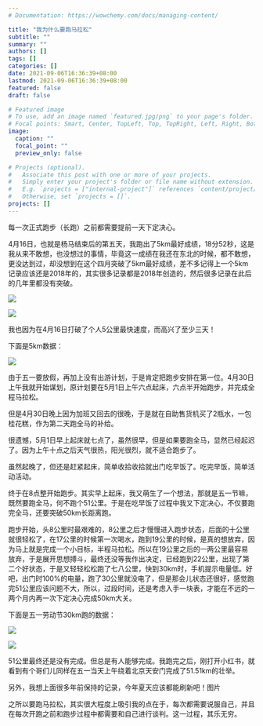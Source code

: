```yaml
---
# Documentation: https://wowchemy.com/docs/managing-content/

title: "我为什么要跑马拉松"
subtitle: ""
summary: ""
authors: []
tags: []
categories: []
date: 2021-09-06T16:36:39+08:00
lastmod: 2021-09-06T16:36:39+08:00
featured: false
draft: false

# Featured image
# To use, add an image named `featured.jpg/png` to your page's folder.
# Focal points: Smart, Center, TopLeft, Top, TopRight, Left, Right, BottomLeft, Bottom, BottomRight.
image:
  caption: ""
  focal_point: ""
  preview_only: false

# Projects (optional).
#   Associate this post with one or more of your projects.
#   Simply enter your project's folder or file name without extension.
#   E.g. `projects = ["internal-project"]` references `content/project/deep-learning/index.md`.
#   Otherwise, set `projects = []`.
projects: []
---
```

每一次正式跑步（长跑）之前都需要提前一天下定决心。



4月16日，也就是杨马结束后的第五天，我跑出了5km最好成绩，18分52秒，这是我从来不敢想，也没想过的事情，毕竟这一成绩在我还在东北的时候，都不敢想，更没达到过，却没想到在这个四月突破了5km最好成绩，差不多记得上一个5km记录应该还是2018年的，其实很多记录都是2018年创造的，然后很多记录在此后的几年里都没有突破。

![](p1.png)

![](p2.png)


我也因为在4月16日打破了个人5公里最快速度，而高兴了至少三天！

下面是5km数据：

![](p3.png)





由于五一要放假，再加上没有出游计划，于是肯定把跑步安排在第一位。4月30日上午我就开始谋划，原计划要在5月1日上午六点起床，六点半开始跑步，并完成全程马拉松。



但是4月30日晚上因为加班又回去的很晚，于是就在自助售货机买了2瓶水，一包桂花糕，作为第二天跑全马的补给。



很遗憾，5月1日早上起床就七点了，虽然很早，但是如果要跑全马，显然已经起迟了。因为上午十点之后天气很热，阳光很烈，就不适合跑步了。



虽然起晚了，但还是赶紧起床，简单收拾收拾就出门吃早饭了。吃完早饭，简单活动活动。

终于在8点整开始跑步。其实早上起床，我又萌生了一个想法，那就是五一节嘛，既然要跑全马，何不跑个51公里。于是在吃早饭了过程中我又下定决心，不仅要跑完全马，还要突破50km长距离跑。



跑步开始，头8公里时最艰难的，8公里之后才慢慢进入跑步状态，后面的十公里就很轻松了，在17公里的时候第一次喝水，跑到19公里的时候，是真的想放弃，因为马上就是完成一个小目标，半程马拉松。所以在19公里之后的一两公里最容易放弃，于是展开思想搏斗，最终还没等我作出决定，已经跑到22公里，出现了第二个好状态，于是又轻轻松松跑了七八公里，快到30km时，手机提示电量低。好吧，出门时100%的电量，跑了30公里就没电了，但是那会儿状态还很好，感觉跑完51公里应该问题不大，所以，过段时间，还是考虑入手一块表，才能在不远的一两个月内再一次下定决心完成50km大关。

下面是五一劳动节30km跑的数据：

![](p4.png)


![](p5.png)





51公里最终还是没有完成。但总是有人能够完成。我跑完之后，刚打开小红书，就看到有个哥们儿同样在五一当天上午绕着北京天安门完成了51.51km的壮举。



另外，我想上面很多年前保持的记录，今年夏天应该都能刷新吧！图片



之所以要跑马拉松，其实很大程度上吸引我的点在于，每次都需要说服自己，并且在每次开跑之前和跑步过程中都需要和自己进行谈判。这一过程，其乐无穷。